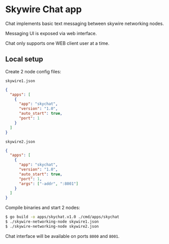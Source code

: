 # Skywire Chat app

Chat implements basic text messaging between skywire networking nodes.

Messaging UI is exposed via web interface.

Chat only supports one WEB client user at a time.

## Local setup

Create 2 node config files:

`skywire1.json`

```json
{
  "apps": [
    {
      "app": "skychat",
      "version": "1.0",
      "auto_start": true,
      "port": 1
    }
  ]
}
```

`skywire2.json`

```json
{
  "apps": [
    {
      "app": "skychat",
      "version": "1.0",
      "auto_start": true,
      "port": 1,
      "args": ["-addr", ":8001"]
    }
  ]
}
```

Compile binaries and start 2 nodes:

```bash
$ go build -o apps/skychat.v1.0 ./cmd/apps/skychat
$ ./skywire-networking-node skywire1.json
$ ./skywire-networking-node skywire2.json
```

Chat interface will be available on ports `8000` and `8001`.
